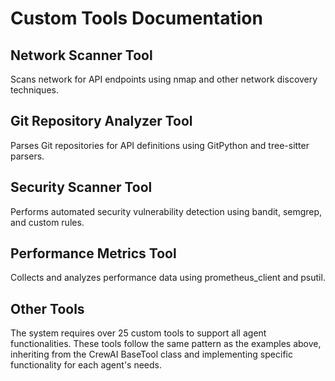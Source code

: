# Custom Tools Documentation

## Network Scanner Tool
Scans network for API endpoints using nmap and other network discovery techniques.

## Git Repository Analyzer Tool
Parses Git repositories for API definitions using GitPython and tree-sitter parsers.

## Security Scanner Tool
Performs automated security vulnerability detection using bandit, semgrep, and custom rules.

## Performance Metrics Tool
Collects and analyzes performance data using prometheus_client and psutil.

## Other Tools
The system requires over 25 custom tools to support all agent functionalities. These tools follow the same pattern as the examples above, inheriting from the CrewAI BaseTool class and implementing specific functionality for each agent's needs.